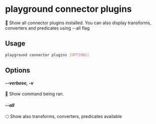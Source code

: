 # playground connector plugins

🎨 Show all connector plugins installed. You can also display transforms, converters and predicates using --all flag

## Usage

```bash
playground connector plugins [OPTIONS]
```

## Options

#### *--verbose, -v*

🐞 Show command being ran.

#### *--all*

🌕 Show also transforms, converters, predicates available


